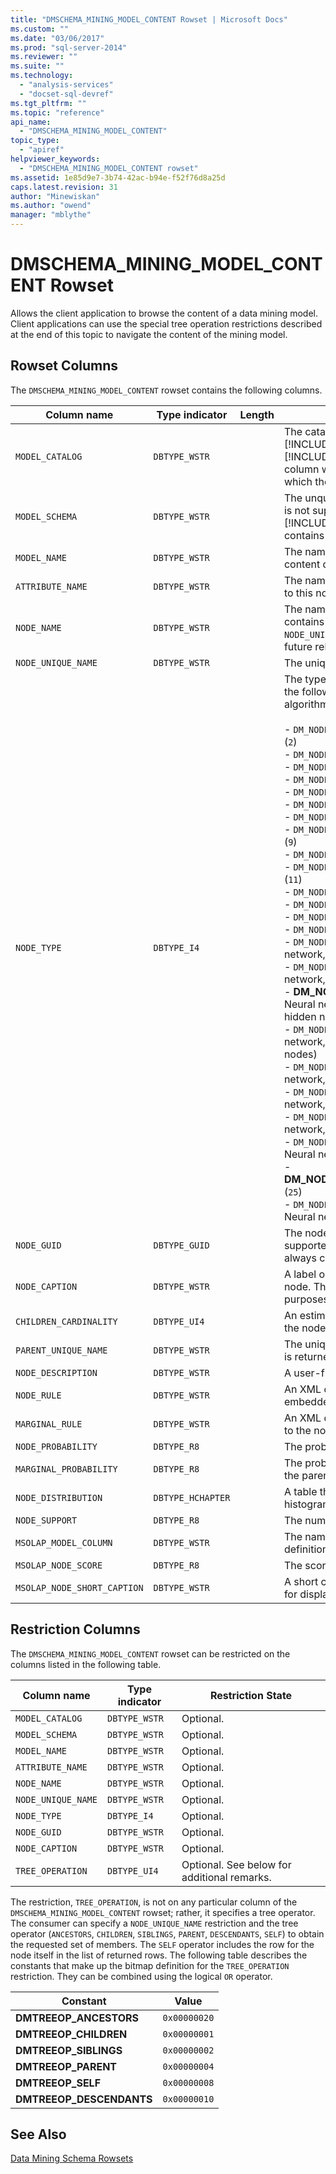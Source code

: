 ```yaml
---
title: "DMSCHEMA_MINING_MODEL_CONTENT Rowset | Microsoft Docs"
ms.custom: ""
ms.date: "03/06/2017"
ms.prod: "sql-server-2014"
ms.reviewer: ""
ms.suite: ""
ms.technology: 
  - "analysis-services"
  - "docset-sql-devref"
ms.tgt_pltfrm: ""
ms.topic: "reference"
api_name: 
  - "DMSCHEMA_MINING_MODEL_CONTENT"
topic_type: 
  - "apiref"
helpviewer_keywords: 
  - "DMSCHEMA_MINING_MODEL_CONTENT rowset"
ms.assetid: 1e85d9e7-3b74-42ac-b94e-f52f76d8a25d
caps.latest.revision: 31
author: "Minewiskan"
ms.author: "owend"
manager: "mblythe"
---
```

# DMSCHEMA_MINING_MODEL_CONTENT Rowset
  Allows the client application to browse the content of a data mining model. Client applications can use the special tree operation restrictions described at the end of this topic to navigate the content of the mining model.  
  
## Rowset Columns  
 The `DMSCHEMA_MINING_MODEL_CONTENT` rowset contains the following columns.  
  
|Column name|Type indicator|Length|Description|  
|-----------------|--------------------|------------|-----------------|  
|`MODEL_CATALOG`|`DBTYPE_WSTR`||The catalog name. [!INCLUDE[msCoName](../../includes/msconame-md.md)] [!INCLUDE[ssNoVersion](../../includes/ssnoversion-md.md)] [!INCLUDE[ssASnoversion](../../includes/ssasnoversion-md.md)] populates this column with the name of the database of which the model is a member.|  
|`MODEL_SCHEMA`|`DBTYPE_WSTR`||The unqualified schema name. This column is not supported by [!INCLUDE[ssASnoversion](../../includes/ssasnoversion-md.md)]; it always contains `VT_NULL`.|  
|`MODEL_NAME`|`DBTYPE_WSTR`||The name of the model with which the content described by this row is associated.|  
|`ATTRIBUTE_NAME`|`DBTYPE_WSTR`||The names of the attributes that correspond to this node.|  
|`NODE_NAME`|`DBTYPE_WSTR`||The name of the node. Currently, this column contains the same value as `NODE_UNIQUE_NAME`, though this may change in future releases.|  
|`NODE_UNIQUE_NAME`|`DBTYPE_WSTR`||The unique name of the node.|  
|`NODE_TYPE`|`DBTYPE_I4`||The type of the node. Will generate one of the following values (3rd party data mining algorithms can extend this list):<br /><br /> -   `DM_NODE_TYPE_CLASSIFICATION_TREE_ROOT` (`2`)<br />-   `DM_NODE_TYPE_TREE_INTERIOR` (`3`)<br />-   `DM_NODE_TYPE_TREE_DISTRIBUTION` (`4`)<br />-   `DM_NODE_TYPE_CLUSTER` (`5`)<br />-   `DM_NODE_TYPE_UNKNOWN` (`6`)<br />-   `DM_NODE_TYPE_ITEMSET` (`7`)<br />-   `DM_NODE_TYPE_ASSOCIATION_RULE` (`8`)<br />-   `DM_NODE_TYPE_NB_PREDICTABLE_ATTRIBUTE` (`9`)<br />-   `DM_NODE_TYPE_NB_INPUT_ATTRIBUTE` (`10`)<br />-   `DM_NODE_TYPE_NB_INPUT_ATTRIBUTE_STATE` (`11`)<br />-   `DM_NODE_TYPE_SEQUENCE` (`13`)<br />-   `DM_NODE_TYPE_TRANSITION` (`14`)<br />-   `DM_NODE_TYPE_TIME_SERIES` (`15`)<br />-   `DM_NODE_TYPE_TS_TREE` (`16`)<br />-   `DM_NODE_TYPE_NN_SUBNETWORK` (`17`)  Neural network, subnetwork<br />-   `DM_NODE_TYPE_NN_INPUT_LAYER` (`18`)  Neural network, input layer (parent of input nodes)<br />-   **DM_NODE_TYPE_NN_HIDDEN_LAYER** (`19`) Neural network, hidden layer (parent of hidden nodes)<br />-   `DM_NODE_TYPE_NN_OUTPUT_LAYER` (`20`) Neural network, output layer (parent of output nodes)<br />-   `DM_NODE_TYPE_NN_INPUT_NODE` (`21`) Neural network, input node<br />-   `DM_NODE_TYPE_NN_HIDDEN_NODE` (`22`) Neural network, hidden node<br />-   `DM_NODE_TYPE_NN_OUTPUT_NODE` (`23`) Neural network, output node<br />-   `DM_NODE_TYPE_NN_MARGINAL_STAT_NODE` (`24`) Neural network, marginal stat node<br />-   **DM_NODE_TYPE_REGRESSION_TREE_ROOT** (`25`)<br />-   `DM_NODE_TYPE_NB_MARGINAL_STAT_NODE` (`26`) Neural network, marginal stat node|  
|`NODE_GUID`|`DBTYPE_GUID`||The node GUID. This column is not supported by [!INCLUDE[ssASnoversion](../../includes/ssasnoversion-md.md)]; it always contains `NULL`.|  
|`NODE_CAPTION`|`DBTYPE_WSTR`||A label or a caption associated with the node. This property is primarily for display purposes.|  
|`CHILDREN_CARDINALITY`|`DBTYPE_UI4`||An estimate of the number of children that the node has.|  
|`PARENT_UNIQUE_NAME`|`DBTYPE_WSTR`||The unique name of the node's parent. `NULL` is returned for any nodes at the root level.|  
|`NODE_DESCRIPTION`|`DBTYPE_WSTR`||A user-friendly description of the node.|  
|`NODE_RULE`|`DBTYPE_WSTR`||An XML description of the rule that is embedded in the node.|  
|`MARGINAL_RULE`|`DBTYPE_WSTR`||An XML description of the rule that is moving to the node from the parent node.|  
|`NODE_PROBABILITY`|`DBTYPE_R8`||The probability associated with this node.|  
|`MARGINAL_PROBABILITY`|`DBTYPE_R8`||The probability of reaching the node from the parent node.|  
|`NODE_DISTRIBUTION`|`DBTYPE_HCHAPTER`||A table that contains the probability histogram of the node.|  
|`NODE_SUPPORT`|`DBTYPE_R8`||The number of cases that support this node.|  
|`MSOLAP_MODEL_COLUMN`|`DBTYPE_WSTR`||The name of the column from the model definition to which this node pertains.|  
|`MSOLAP_NODE_SCORE`|`DBTYPE_R8`||The score that was computed for this node.|  
|`MSOLAP_NODE_SHORT_CAPTION`|`DBTYPE_WSTR`||A short caption for the node that can be used for display purposes to improve readability.|  
  
## Restriction Columns  
 The `DMSCHEMA_MINING_MODEL_CONTENT` rowset can be restricted on the columns listed in the following table.  
  
|Column name|Type indicator|Restriction State|  
|-----------------|--------------------|-----------------------|  
|`MODEL_CATALOG`|`DBTYPE_WSTR`|Optional.|  
|`MODEL_SCHEMA`|`DBTYPE_WSTR`|Optional.|  
|`MODEL_NAME`|`DBTYPE_WSTR`|Optional.|  
|`ATTRIBUTE_NAME`|`DBTYPE_WSTR`|Optional.|  
|`NODE_NAME`|`DBTYPE_WSTR`|Optional.|  
|`NODE_UNIQUE_NAME`|`DBTYPE_WSTR`|Optional.|  
|`NODE_TYPE`|`DBTYPE_I4`|Optional.|  
|`NODE_GUID`|`DBTYPE_WSTR`|Optional.|  
|`NODE_CAPTION`|`DBTYPE_WSTR`|Optional.|  
|`TREE_OPERATION`|`DBTYPE_UI4`|Optional. See below for additional remarks.|  
  
 The restriction, `TREE_OPERATION`, is not on any particular column of the `DMSCHEMA_MINING_MODEL_CONTENT` rowset; rather, it specifies a tree operator. The consumer can specify a `NODE_UNIQUE_NAME` restriction and the tree operator (`ANCESTORS`, `CHILDREN`, `SIBLINGS`, `PARENT`, `DESCENDANTS`, `SELF`) to obtain the requested set of members. The `SELF` operator includes the row for the node itself in the list of returned rows. The following table describes the constants that make up the bitmap definition for the `TREE_OPERATION` restriction. They can be combined using the logical `OR` operator.  
  
|Constant|Value|  
|--------------|-----------|  
|**DMTREEOP_ANCESTORS**|`0x00000020`|  
|**DMTREEOP_CHILDREN**|`0x00000001`|  
|**DMTREEOP_SIBLINGS**|`0x00000002`|  
|**DMTREEOP_PARENT**|`0x00000004`|  
|**DMTREEOP_SELF**|`0x00000008`|  
|**DMTREEOP_DESCENDANTS**|`0x00000010`|  
  
## See Also  
 [Data Mining Schema Rowsets](../../../2014/analysis-services/dev-guide/data-mining-schema-rowsets.md)  
  
  